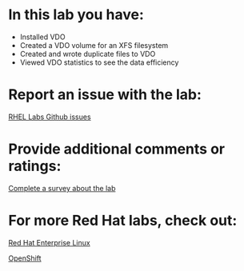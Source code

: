# In this lab you have:
* Installed VDO
* Created a VDO volume for an XFS filesystem
* Created and wrote duplicate files to VDO 
* Viewed VDO statistics to see the data efficiency 

# Report an issue with the lab:
[RHEL Labs Github issues](https://github.com/rhel-labs/learn-katacoda/issues)


# Provide additional comments or ratings:
[Complete a survey about the lab](https://forms.gle/vipkbKFYcKx9YYSs6)

# For more Red Hat labs, check out:
[Red Hat Enterprise Linux](https://lab.redhat.com)

[OpenShift](https://learn.openshift.com)

